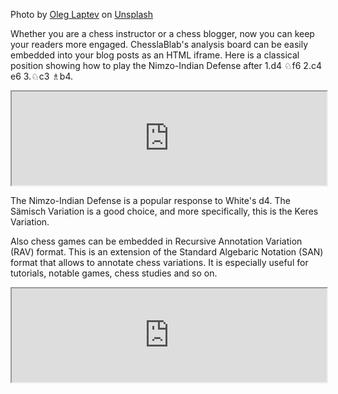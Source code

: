 Photo by [Oleg Laptev](https://unsplash.com/@snowshade?utm_content=creditCopyText&utm_medium=referral&utm_source=unsplash) on [Unsplash](https://unsplash.com/photos/white-concrete-wall-7jQh3EiS8Bs?utm_content=creditCopyText&utm_medium=referral&utm_source=unsplash)

Whether you are a chess instructor or a chess blogger, now you can keep your readers more engaged. ChesslaBlab's analysis board can be easily embedded into your blog posts as an HTML iframe. Here is a classical position showing how to play the Nimzo-Indian Defense after 1.d4 ♘f6 2.c4 e6 3.♘c3 ♗b4.

<iframe
  title="E25 Nimzo-Indian Defense: Sämisch Variation, Keres Variation"
  width="100%"
  onload="resize(this)"
  src="https://chesslablab.org/en/iframe/analysis/classical/rnbqk2r%2Fpppp1ppp%2F4pn2%2F8%2F1bPP4%2F2N5%2FPP2PPPP%2FR1BQKBNR%20w%20KQkq%20-/4.f3%20d5%205.a3%20Bxc3%2B%206.bxc3%20c5%207.cxd5%20Nxd5%208.dxc5"
>
</iframe>

The Nimzo-Indian Defense is a popular response to White's d4. The Sämisch Variation is a good choice, and more specifically, this is the Keres Variation.

Also chess games can be embedded in Recursive Annotation Variation (RAV) format. This is an extension of the Standard Algebaric Notation (SAN) format that allows to annotate chess variations. It is especially useful for tutorials, notable games, chess studies and so on.

<iframe
  title="Lasker - Capablanca World Championship"
  width="100%"
  onload="resize(this)"
  src="https://chesslablab.org/en/iframe/annotations/classical/rnbqkbnr%2Fpppppppp%2F8%2F8%2F8%2F8%2FPPPPPPPP%2FRNBQKBNR%20w%20KQkq%20-/%7B%20Adapted%20notes%2C%20originally%20by%20Robert%20James%20Fischer%20from%20a%20television%20interview.%20%7D%201.d4%20d5%202.c4%20e6%203.Nc3%20Nf6%204.Bg5%20Be7%205.Nf3%20O-O%206.c5%20%7B%20is%20a%20mistake%20already%3B%20instead%20it%20should%20be%20played%20e3%2C%20naturally.%20%7D%206...b6%207.b4%20bxc5%208.dxc5%20a5%209.a3%20d4%20%7B%20is%20a%20fantastic%20move%3B%20it%27s%20the%20winning%20move.%20The%20pawn%20can%27t%20be%20taken%20with%20the%20knight%20because%20of%20axb4.%20%7D%2010.Bxf6%20gxf6%2011.Na4%20e5%20%7B%20because%20the%20center%20is%20easily%20winning.%20Black%27s%20kingside%20weakness%20is%20nothing.%20%7D%2012.b5%20Be6%20%7B%20with%20the%20idea%20of%20dominating%20the%20game%20with%20a%20powerful%20mobile%20center.%20%7D%2013.g3%20c6%2014.bxc6%20Nxc6%2015.Bg2%20Rb8%20%7B%20threatening%20Bb3.%20%7D%2016.Qc1%20d3%2017.e3%20e4%2018.Nd2%20f5%2019.O-O%20Re8%20%7B%20is%20a%20very%20modern%20move%3B%20a%20quiet%20positional%20move.%20The%20rook%20is%20doing%20nothing%20now%2C%20but%20later...%20%7D%2020.f3%20%7B%20to%20break%20up%20the%20center%2C%20it%27s%20the%20only%20chance%20for%20White.%20%7D%2020...Nd4%2021.exd4%20Qxd4%2B%2022.Kh1%20e3%20%2822...%20Qxa4%20%7B%20allows%20Black%20to%20easily%20regain%20material.%20%7D%29%2023.Nc3%20Bf6%2024.Ndb1%20d2%2025.Qc2%20Bb3%2026.Qxf5%20d1%3DQ%2027.Nxd1%20Bxd1%2028.Nc3%20e2%2029.Raxd1%20Qxc3%20%7B%20and%20White%20resigns.%20The%20center%20has%20prevailed.%20%7D%200-1"
>
</iframe>

